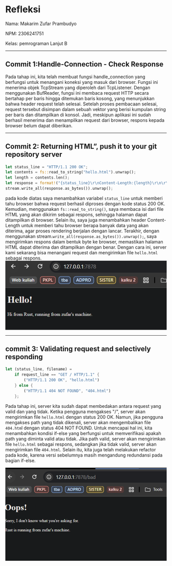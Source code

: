 # Refleksi

Nama: Makarim Zufar Prambudyo

NPM: 2306241751

Kelas: pemrograman Lanjut B

---

## Commit 1:Handle-Connection - Check Response

Pada tahap ini, kita telah membuat fungsi handle_connection yang berfungsi untuk menangani koneksi yang masuk dari browser. Fungsi ini menerima objek TcpStream yang diperoleh dari TcpListener. Dengan menggunakan BufReader, fungsi ini membaca request HTTP secara bertahap per baris hingga ditemukan baris kosong, yang menunjukkan bahwa header request telah selesai. Setelah proses pembacaan selesai, request tersebut disimpan dalam sebuah vektor yang berisi kumpulan string per baris dan ditampilkan di konsol. Jadi, meskipun aplikasi ini sudah berhasil menerima dan menampilkan request dari browser, respons kepada browser belum dapat diberikan.

---

## Commit 2: Returning HTML”, push it to your git repository server

```rust
let status_line = "HTTP/1.1 200 OK";
let contents = fs::read_to_string("hello.html").unwrap();
let length = contents.len();
let response = format!("{status_line}\r\nContent-Length:{length}\r\n\r\n{contents}");
stream.write_all(response.as_bytes()).unwrap();
```

pada kode diatas saya menambahkan variabel `status_line` untuk memberi tahu browser bahwa request berhasil diproses dengan kode status 200 OK. Kemudian, menggunakan `fs::read_to_string()`, saya membaca isi dari file HTML yang akan dikirim sebagai respons, sehingga halaman dapat ditampilkan di browser. Selain itu, saya juga menambahkan header Content-Length untuk memberi tahu browser berapa banyak data yang akan diterima, agar proses rendering berjalan dengan lancar. Terakhir, dengan menggunakan stream.`write_all(response.as_bytes()).unwrap();`, saya mengirimkan respons dalam bentuk byte ke browser, memastikan halaman HTML dapat diterima dan ditampilkan dengan benar. Dengan cara ini, server kami sekarang bisa menangani request dan mengirimkan file `hello.html` sebagai respons.
![hello-html-screenshot](https://github.com/MakarimZufar/tutorial06_ADVPRO/blob/master/README-image/hello.png)

---

## commit 3: Validating request and selectively responding

```rust
let (status_line, filename) = 
    if request_line == "GET / HTTP/1.1" {
        ("HTTP/1.1 200 OK", "hello.html")
    } else {
        ("HTTP/1.1 404 NOT FOUND", "404.html")
    };
```
Pada tahap ini, server kita sudah dapat membedakan antara request yang valid dan yang tidak. Ketika pengguna mengakses "/", server akan mengirimkan file `hello.html` dengan status 200 OK. Namun, jika pengguna mengakses path yang tidak dikenali, server akan mengembalikan file `404.htm`l dengan status 404 NOT FOUND. Untuk mencapai hal ini, kita menambahkan kondisi if-else yang berfungsi untuk memverifikasi apakah path yang diminta valid atau tidak. Jika path valid, server akan mengirimkan file `hello.html` sebagai respons, sedangkan jika tidak valid, server akan mengirimkan file `404.html`. Selain itu, kita juga telah melakukan refactor pada kode, karena versi sebelumnya masih mengandung redundansi pada bagian if-else.

![404_html_screenshot](https://github.com/MakarimZufar/tutorial06_ADVPRO/blob/master/README-image/404.png)